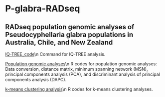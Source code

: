 # P-glabra-RADseq
## RADseq population genomic analyses of Pseudocyphellaria glabra populations in Australia, Chile, and New Zealand

[IQ-TREE_code](./IQTREE_code.sh)\n
Command for IQ-TREE analysis.

[Population genomic analyses](./pop_gen_glabra_301samples.R)\n
R codes for population genomic analyses: Data conversion, distance matrix, minimum spanning network (MSN), principal components analysis (PCA), and discriminant analysis of principal components analysis (DAPC).

[k-means clustering analysis](./k-clustering_viridis.R)\n
R codes for k-means clustering analyses.
